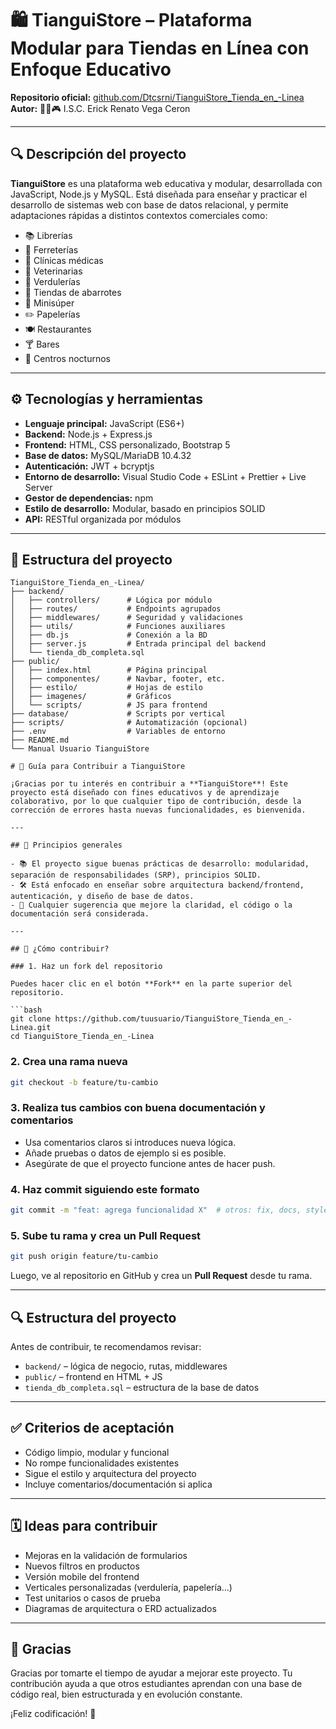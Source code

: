 # 🛍️ TianguiStore – Plataforma Modular para Tiendas en Línea con Enfoque Educativo

**Repositorio oficial:** [github.com/Dtcsrni/TianguiStore_Tienda_en_-Linea](https://github.com/Dtcsrni/TianguiStore_Tienda_en_-Linea)  
**Autor:** 🧑‍💻🎮 I.S.C. Erick Renato Vega Ceron

---

## 🔍 Descripción del proyecto

**TianguiStore** es una plataforma web educativa y modular, desarrollada con JavaScript, Node.js y MySQL. Está diseñada para enseñar y practicar el desarrollo de sistemas web con base de datos relacional, y permite adaptaciones rápidas a distintos contextos comerciales como:

- 📚 Librerías
- 🧰 Ferreterías
- 🏥 Clínicas médicas
- 🐾 Veterinarias
- 🥬 Verdulerías
- 🛒 Tiendas de abarrotes
- 🏪 Minisúper
- ✏️ Papelerías
- 🍽️ Restaurantes
- 🍸 Bares
- 🌃 Centros nocturnos

---

## ⚙️ Tecnologías y herramientas

- **Lenguaje principal:** JavaScript (ES6+)
- **Backend:** Node.js + Express.js
- **Frontend:** HTML, CSS personalizado, Bootstrap 5
- **Base de datos:** MySQL/MariaDB 10.4.32
- **Autenticación:** JWT + bcryptjs
- **Entorno de desarrollo:** Visual Studio Code + ESLint + Prettier + Live Server
- **Gestor de dependencias:** npm
- **Estilo de desarrollo:** Modular, basado en principios SOLID
- **API:** RESTful organizada por módulos

---

## 🧠 Estructura del proyecto

```plaintext
TianguiStore_Tienda_en_-Linea/
├── backend/
│   ├── controllers/      # Lógica por módulo
│   ├── routes/           # Endpoints agrupados
│   ├── middlewares/      # Seguridad y validaciones
│   ├── utils/            # Funciones auxiliares
│   ├── db.js             # Conexión a la BD
│   ├── server.js         # Entrada principal del backend
│   └── tienda_db_completa.sql
├── public/
│   ├── index.html        # Página principal
│   ├── componentes/      # Navbar, footer, etc.
│   ├── estilo/           # Hojas de estilo
│   ├── imagenes/         # Gráficos
│   └── scripts/          # JS para frontend
├── database/             # Scripts por vertical
├── scripts/              # Automatización (opcional)
├── .env                  # Variables de entorno
├── README.md
└── Manual Usuario TianguiStore

# 🤝 Guía para Contribuir a TianguiStore

¡Gracias por tu interés en contribuir a **TianguiStore**! Este proyecto está diseñado con fines educativos y de aprendizaje colaborativo, por lo que cualquier tipo de contribución, desde la corrección de errores hasta nuevas funcionalidades, es bienvenida.

---

## 🧭 Principios generales

- 📚 El proyecto sigue buenas prácticas de desarrollo: modularidad, separación de responsabilidades (SRP), principios SOLID.
- 🛠️ Está enfocado en enseñar sobre arquitectura backend/frontend, autenticación, y diseño de base de datos.
- 🌱 Cualquier sugerencia que mejore la claridad, el código o la documentación será considerada.

---

## 📝 ¿Cómo contribuir?

### 1. Haz un fork del repositorio

Puedes hacer clic en el botón **Fork** en la parte superior del repositorio.

```bash
git clone https://github.com/tuusuario/TianguiStore_Tienda_en_-Linea.git
cd TianguiStore_Tienda_en_-Linea
```

### 2. Crea una rama nueva

```bash
git checkout -b feature/tu-cambio
```

### 3. Realiza tus cambios con buena documentación y comentarios

- Usa comentarios claros si introduces nueva lógica.
- Añade pruebas o datos de ejemplo si es posible.
- Asegúrate de que el proyecto funcione antes de hacer push.

### 4. Haz commit siguiendo este formato

```bash
git commit -m "feat: agrega funcionalidad X"  # otros: fix, docs, style, refactor
```

### 5. Sube tu rama y crea un Pull Request

```bash
git push origin feature/tu-cambio
```

Luego, ve al repositorio en GitHub y crea un **Pull Request** desde tu rama.

---

## 🔍 Estructura del proyecto

Antes de contribuir, te recomendamos revisar:

- `backend/` – lógica de negocio, rutas, middlewares
- `public/` – frontend en HTML + JS
- `tienda_db_completa.sql` – estructura de la base de datos

---

## ✅ Criterios de aceptación

- Código limpio, modular y funcional
- No rompe funcionalidades existentes
- Sigue el estilo y arquitectura del proyecto
- Incluye comentarios/documentación si aplica

---

## 🗓️ Ideas para contribuir

- Mejoras en la validación de formularios
- Nuevos filtros en productos
- Versión mobile del frontend
- Verticales personalizadas (verdulería, papelería…)
- Test unitarios o casos de prueba
- Diagramas de arquitectura o ERD actualizados

---

## 🙌 Gracias

Gracias por tomarte el tiempo de ayudar a mejorar este proyecto. Tu contribución ayuda a que otros estudiantes aprendan con una base de código real, bien estructurada y en evolución constante.

¡Feliz codificación! 🚀
